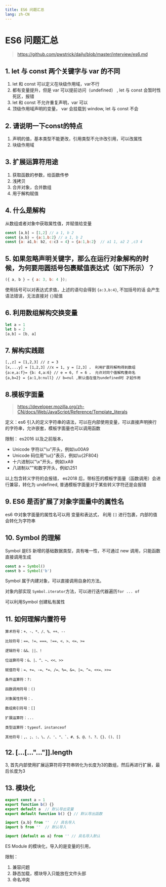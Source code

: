 ```yaml
---
title: ES6 问题汇总
lang: zh-CN
---
```



# ES6 问题汇总

> https://github.com/pwstrick/daily/blob/master/interview/es6.md

## 1. let 与 const 两个关键字与 var 的不同

1. let 和 const 可以定义在块级作用域，var不行
2. 都有变量提升，但是 var 可以提前访问（undefined） , let 与 const 会暂时性死区，报错
3. let 和 const 不允许重复声明，var 可以
4. 顶级作用域声明的变量， var 会挂载到 window, let 与 const 不会

## 2. 请说明一下const的特点

1. 声明的值，基本类型不能更改，引用类型不允许改引用，可以改属性
2. 块级作用域

## 3. 扩展运算符用途

1. 获取函数的参数，给函数传参
2. 浅拷贝
3. 合并对象，合并数组
4. 用于解构赋值

## 4. 什么是解构

从数组或者对象中获取属性值，并赋值给变量
```js
const [a,b] = [1,2] // a 1, b 2
const {a,b} = {a:1,b:2} // a 1, b 2
const {a: a1,b: b2, c:c3 = 4} = {a:1,b:2}  // a1 1, a2 2 ,c3 4
```

## 5. 如果忽略声明关键字，那么在运行对象解构的时候，为何要用圆括号包裹赋值表达式（如下所示）？
```js
({ a, b } = { a: 3, b: 4 });
```
使用括号可以对表达式求值，上述的语句会得到 `{a:3,b:4}`, 不加括号的话 会产生语法错误，无法直接对 `{}`赋值



## 6. 利用数组解构交换变量

```js
let a = 1
let b = 2
[a,b] = [b, a]
```

## 7. 解构实践题
```
[,,z] = [1,2,3] // z = 3
[x,...y] = [1,2,3] //x = 1, y = [2,3] ， 利用扩展符解构得到数组
{a:e,a:f}= {b: 4,a:6} // e = 6, f = 6 ， 允许对同个值解构重命名
{a,b=2} = {a:1,b:null} // b=nul ,默认值在值为undefined时 才起作用
```

## 8.模板字面量
> https://developer.mozilla.org/zh-CN/docs/Web/JavaScript/Reference/Template_literals

定义：es6 引入的定义字符串的语法，可以在内部使用变量，可以直接声明换行的字符串，允许嵌套，模板字面量也可以调用函数

限制： es2016 以及之前版本，
- Unicode 字符以"\u"开头，例如\u00A9
- Unicode 码位用"\u{}"表示，例如\u{2F804}
- 十六进制以"\x"开头，例如\xA9
- 八进制以"\"和数字开头，例如\251

以上包含转义字符的会报错， es2018 后，带标签的模板字面量（函数调用）会进行兼容，转化为 undefined,  普通模板字面量对于某些转义字符还是会报错


## 9. ES6 是否扩展了对象字面量中的属性名

es6 中对象字面量的属性名可以用 变量和表达式， 利用 `[]` 进行包裹，内部的值会转化为字符串

## 10. Symbol 的理解

Symbol 是ES 新增的基础数据类型，具有唯一性，不可通过 new 调用，只能函数直接调用生成
```js
const a = Symbol()
const b = Symbol('b')
```
Symbol 属于内建对象，可以直接调用自身的方法。

对象内部实现 `Symbol.iterator`方法，可以进行迭代器遍历`for ... of`

可以利用Symbol 创建私有属性

## 11. 如何理解内置符号
```
算术符号：+、-、*、/、%、++、--

比较符号：==、!=、===、!==、<、>、<=、>=

逻辑符号：&&、||、!

位运算符号：&、|、^、~、<<、>>

赋值符号：=、+=、-=、*=、/=、%=、&=、|=、^=、<<=、>>=

条件运算符：?:

函数调用符号：()

对象属性符号：.

数组索引符号：[]

扩展运算符：...

类型运算符：typeof、instanceof

其他符号：,、;、:、\、/、'、"、`、#、$、@、!、?、{}、()、[]
```


## 12. [...[..."..."]].length

3, 首先内部使用扩展运算符将字符串转化为长度为3的数组，然后再进行扩展，最后长度为3

## 13. 模块化

```js
export const a = 1
export function b() {}
export default a  // 默认导出变量
export default function b() {} // 默认导出函数

import {a,b} from ''  // 具名导入
import b from ''  // 默认导入

import {default as a} from '' // 具名导入默认 
```
ES Module 的模块化，导入的是变量的引用，

限制：
1. 兼容问题
2. 静态加载，模块导入只能放在文件头部
3. 命名冲突










